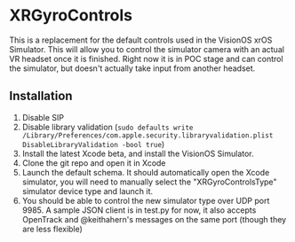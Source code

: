 # XRGyroControls
This is a replacement for the default controls used in the VisionOS xrOS Simulator. This will allow you to control the simulator camera with an actual VR headset once it is finished. Right now it is in POC stage and can control the simulator, but doesn't actually take input from another headset.

## Installation
1. Disable SIP
2. Disable library validation (`sudo defaults write /Library/Preferences/com.apple.security.libraryvalidation.plist DisableLibraryValidation -bool true`)
3. Install the latest Xcode beta, and install the VisionOS Simulator.
4. Clone the git repo and open it in Xcode
6. Launch the default schema. It should automatically open the Xcode simulator, you will need to manually select the "XRGyroControlsType" simulator device type and launch it.
7. You should be able to control the new simulator type over UDP port 9985. A sample JSON client is in test.py for now, it also accepts OpenTrack and @keithahern's messages on the same port (though they are less flexible)

